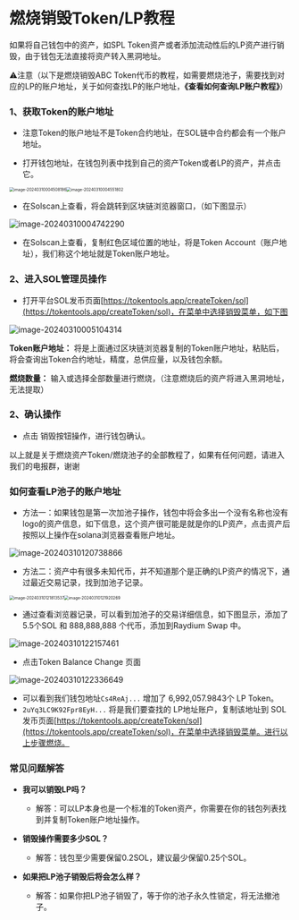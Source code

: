 # 燃烧销毁Token/LP教程



如果将自己钱包中的资产，如SPL Token资产或者添加流动性后的LP资产进行销毁，由于钱包无法直接将资产转入黑洞地址。



⚠️注意（以下是燃烧销毁ABC Token代币的教程，如需要燃烧池子，需要找到对应的LP的账户地址，关于如何查找LP的账户地址，**《查看如何查询LP账户教程》**）

### 1、获取Token的账户地址


- 注意Token的账户地址不是Token合约地址，在SOL链中合约都会有一个账户地址。

- 打开钱包地址，在钱包列表中找到自己的资产Token或者LP的资产，并点击它。

<img src="../.gitbook/assets/sol/image-20240310004508186.png" alt="image-20240310004508186" style="zoom:50%;" /><img src="../.gitbook/assets/sol/image-20240310004551802.png" alt="image-20240310004551802" style="zoom:50%;" />


- 在Solscan上查看，将会跳转到区块链浏览器窗口，（如下图显示）

![image-20240310004742290](../.gitbook/assets/sol/image-20240310004742290.png)

- 在Solscan上查看，复制红色区域位置的地址，将是Token Account（账户地址），我们称这个地址就是Token账户地址。

### 2、进入SOL管理员操作

- 打开平台SOL发币页面[https://tokentools.app/createToken/sol](https://tokentools.app/createToken/sol)，在菜单中选择销毁菜单，如下图

![image-20240310005104314](../.gitbook/assets/sol/image-20240310005104314.png)

**Token账户地址：** 将是上面通过区块链浏览器复制的Token账户地址，粘贴后，将会查询出Token合约地址，精度，总供应量，以及钱包余额。

**燃烧数量：** 输入或选择全部数量进行燃烧，（注意燃烧后的资产将进入黑洞地址，无法提取）

### 2、确认操作

- 点击 销毁按钮操作，进行钱包确认。



以上就是关于燃烧资产Token/燃烧池子的全部教程了，如果有任何问题，请进入我们的电报群，谢谢

### 如何查看LP池子的账户地址

- 方法一：如果钱包是第一次加池子操作，钱包中将会多出一个没有名称也没有logo的资产信息，如下信息，这个资产很可能是就是你的LP资产，点击资产后按照以上操作在solana浏览器查看账户地址。

![image-20240310120738866](../.gitbook/assets/sol/image-20240310120738866.png)



- 方法二：资产中有很多未知代币，并不知道那个是正确的LP资产的情况下，通过最近交易记录，找到加池子记录。

<img src="../.gitbook/assets/sol/image-20240310121813537.png" alt="image-20240310121813537" style="zoom:50%;" /><img src="../.gitbook/assets/sol/image-20240310121920269.png" alt="image-20240310121920269" style="zoom:50%;" />

- 通过查看浏览器记录，可以看到加池子的交易详细信息，如下图显示，添加了5.5个SOL 和 888,888,888 个代币，添加到Raydium Swap 中。

![image-20240310122157461](../.gitbook/assets/sol/image-20240310122157461.png)



- 点击Token Balance Change 页面

![image-20240310122336649](../.gitbook/assets/sol/image-20240310122336649.png)



- 可以看到我们钱包地址`Cs4ReAj...` 增加了 6,992,057.9843个 LP Token。
- `2uYq3LC9K92Fpr8EyH...` 将是我们要查找的 LP地址账户，复制该地址到 SOL发币页面[https://tokentools.app/createToken/sol](https://tokentools.app/createToken/sol)，在菜单中选择销毁菜单。进行以上步骤燃烧。






### 常见问题解答

- **我可以销毁LP吗？**
  
  - 解答：可以LP本身也是一个标准的Token资产，你需要在你的钱包列表找到并复制Token账户地址操作。

    
  
- **销毁操作需要多少SOL？**
  
  - 解答：钱包至少需要保留0.2SOL，建议最少保留0.25个SOL。

    
  
- **如果把LP池子销毁后将会怎么样？**
  
  - 解答：如果你把LP池子销毁了，等于你的池子永久性锁定，将无法撤池子。
  
    
  
  
